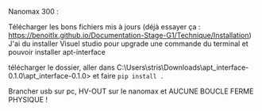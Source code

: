 Nanomax 300 : 

Télécharger les bons fichiers mis à jours (déjà essayer ça : https://benoitlx.github.io/Documentation-Stage-G1/Technique/Installation) 
J'ai du installer Visuel studio pour upgrade une commande du terminal et pouvoir installer apt-interface

télécharger le dossier,
aller dans C:\Users\stris\Downloads\apt_interface-0.1.0\apt_interface-0.1.0> et faire ```pip install .```


Brancher usb sur pc, HV-OUT sur le nanomax et AUCUNE BOUCLE FERME PHYSIQUE ! 

